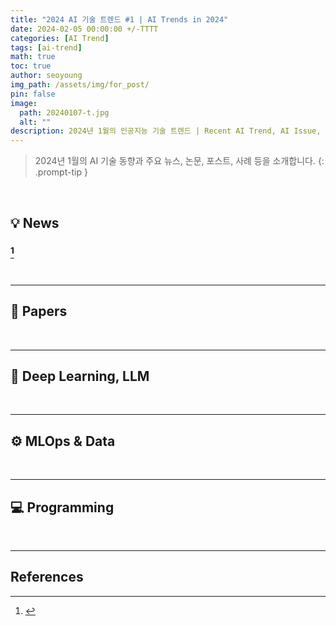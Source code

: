 ```yaml
---
title: "2024 AI 기술 트렌드 #1 | AI Trends in 2024"
date: 2024-02-05 00:00:00 +/-TTTT
categories: [AI Trend]
tags: [ai-trend]
math: true
toc: true
author: seoyoung
img_path: /assets/img/for_post/
pin: false
image:
  path: 20240107-t.jpg
  alt: ""
description: 2024년 1월의 인공지능 기술 트렌드 | Recent AI Trend, AI Issue, AI News, Top AI Paper
---
```


> 2024년 1월의 AI 기술 동향과 주요 뉴스, 논문, 포스트, 사례 등을 소개합니다.
{: .prompt-tip }




&nbsp;
&nbsp;
&nbsp;

## 💡 **News**
### [^ref-n-1]


&nbsp;
&nbsp;
&nbsp;

-------------------

## 📰 **Papers**



&nbsp;
&nbsp;
&nbsp;

----------------

## 🧠 **Deep Learning, LLM**




&nbsp;
&nbsp;
&nbsp;

----------------

## ⚙️ **MLOps & Data**


&nbsp;
&nbsp;
&nbsp;

----------------

## 💻 **Programming**


&nbsp;
&nbsp;
&nbsp;

----------------
## References
[^ref-n-1]: []()
